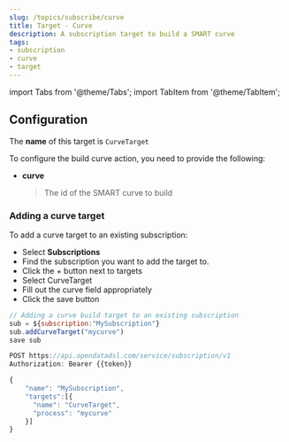 ```yaml
---
slug: /topics/subscribe/curve
title: Target - Curve
description: A subscription target to build a SMART curve
tags:
- subscription
- curve
- target
---
```


import Tabs from '@theme/Tabs';
import TabItem from '@theme/TabItem';

## Configuration

The **name** of this target is ```CurveTarget```

To configure the build curve action, you need to provide the following:
* **curve**
  > The id of the SMART curve to build

### Adding a curve target

To add a curve target to an existing subscription:

<Tabs groupId="tool">
<TabItem value="portal" label="Web Portal" default>

* Select **Subscriptions**
* Find the subscription you want to add the target to.
* Click the + button next to targets
* Select CurveTarget
* Fill out the curve field appropriately
* Click the save button


</TabItem>
<TabItem value="odsl" label="OpenDataDSL">

```js
// Adding a curve build target to an existing subscription
sub = ${subscription:"MySubscription"}
sub.addCurveTarget("mycurve")
save sub
```

</TabItem>
<TabItem value="rest" label="REST API">

```js
POST https://api.opendatadsl.com/service/subscription/v1
Authorization: Bearer {{token}}

{
    "name": "MySubscription",
    "targets":[{
      "name": "CurveTarget",
      "process": "mycurve"
    }]
}
```

</TabItem>
</Tabs>

